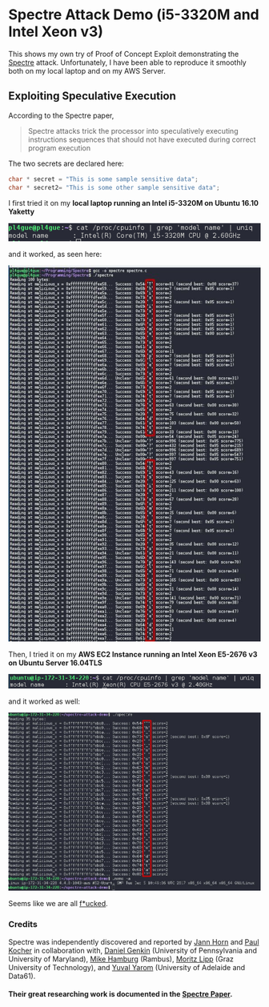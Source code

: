 # Spectre Attack Demo (i5-3320M and Intel Xeon v3)
This shows my own try of Proof of Concept Exploit demonstrating the [Spectre](https://spectreattack.com/) attack. Unfortunately, I have been able to reproduce it smoothly both on my local laptop and on my AWS Server.

## Exploiting Speculative Execution
According to the Spectre paper,
> Spectre attacks trick
the processor into speculatively executing instructions
sequences that should not have executed during correct
program execution

The two secrets are declared here:
```c
char * secret = "This is some sample sensitive data";
char * secret2= "This is some other sample sensitive data";
```

I first tried it on my **local laptop running an Intel i5-3320M on Ubuntu 16.10 Yaketty**

![local_cpu.png](local_cpu.png)

and it worked, as seen here:

![Spectre_i5_ubuntuYakkety.jpeg](Spectre_i5_ubuntuYakkety.jpeg)

Then, I tried it on my **AWS EC2 Instance running an Intel Xeon E5-2676 v3 on Ubuntu Server 16.04TLS**

![server_cpu.png](server_cpu.png)

and it worked as well:

![Spectre_Xeonv3_ubuntuXenial.jpeg](Spectre_Xeonv3_ubuntuXenial.jpeg)


Seems like we are all [f\*ucked](https://twitter.com/syned/status/948862050306052096).


### Credits
Spectre was independently discovered and reported by [Jann Horn](https://twitter.com/tehjh) and [Paul Kocher](https://paulkocher.com/) in collaboration with, [Daniel Genkin](https://www.cis.upenn.edu/~danielg3/) (University of Pennsylvania and University of Maryland), [Mike Hamburg](https://www.shiftleft.org/) (Rambus), [Moritz Lipp](https://mlq.me/) (Graz University of Technology), and [Yuval Yarom](https://cs.adelaide.edu.au/~yval) (University of Adelaide and Data61).

#### Their great researching work is documented in the [Spectre Paper](https://spectreattack.com/spectre.pdf).
